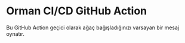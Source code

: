 # Orman CI/CD GitHub Action

Bu GitHub Action geçici olarak ağaç bağışladığınızı varsayan bir mesaj oynatır.
